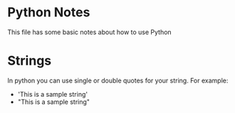 # Python Notes
This file has some basic notes about how to use Python

# Strings
In python you can use single or double quotes for your string.  For example:

* 'This is a sample string'
* "This is a sample string"
